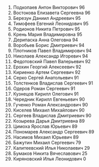 1.   Подкопаев     Антон      Викторович     96
2.   Востокова     Елизавета  Сергеевна      96
3.   Березун       Даниил     Андреевич      95
4.   Тимофеев      Евгений    Леонидович     95
5.   Родионов      Никита     Петрович       95
6.   Крень         Мария      Владимировна   95
7.   Дерипаска     Анна       Олеговна       94
8.   Воробьев      Борис      Дмитриевич     94
9.   Плотников     Павел      Владимирович   94
10.  Николаев      Александр  Игоревич       94
11.  Федотовский   Павел      Валерьевич     92
12.  Ерохин        Георгий    Алексеевич     92
13.  Кириенко      Артем      Сергеевич      92
14.  Серко         Сергей     Анатольевич    91
15.  Толстенков    Владислав  Сергеевич      91
16.  Одеров        Роман      Сергеевич      91
17.  Кузнецов      Кирилл     Олегович       91
18.  Чередник      Кирилл     Евгеньевич     90
19.  Гученко       Роман      Александрович  90
20.  Киселев       Михаил     Михайлович     90
21.  Сергеев       Владислав  Дмитриевич     90
22.  Козырева      Дарья      Дмитриевна     89
23.  Цимоха        Ярослав    Юрьевич        89
24.  Пономарев     Александр  Сергеевич      89
25.  Насимов       Михаил     Юрьевич        89
26.  Бажутин       Михаил     Сергеевич      79
27.  Калитеевский  Илья       Николаевич     29
28.  Бумаков       Никита     Вячеславович   25
29.  Киряновский   Илья       Леонидович     0
